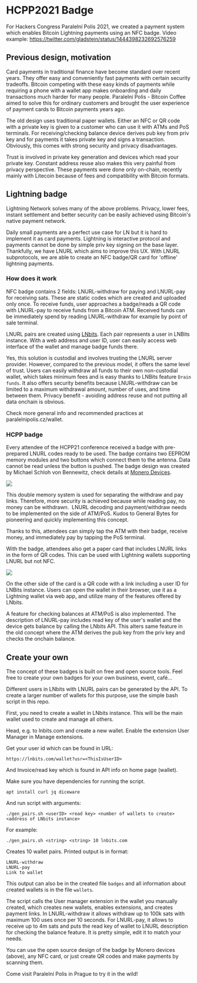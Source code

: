 # HCPP2021 Badge

For Hackers Congress Paralelní Polis 2021, we created a payment system which enables Bitcoin Lightning payments using an NFC badge. 
Video example: https://twitter.com/gladstein/status/1444398232692576259

## Previous design, motivation

Card payments in traditional finance have become standard over recent years. They offer easy and conveniently fast payments with certain security tradeoffs. Bitcoin competing with these easy kinds of payments while requiring a phone with a wallet app makes onboarding and daily transactions much harder for many people. Paralelní Polis - Bitcoin Coffee aimed to solve this for ordinary customers and brought the user experience of payment cards to Bitcoin payments years ago. 

The old design uses traditional paper wallets. Either an NFC or QR code with a private key is given to a customer who can use it with ATMs and PoS terminals. For receiving/checking balance device derives pub key from priv key and for payments it takes private key and signs a transaction. Obviously, this comes with strong security and privacy disadvantages. 

Trust is involved in private key generation and devices which read your private key. Constant address reuse also makes this very painful from privacy perspective. These payments were done only on-chain, recently mainly with Litecoin because of fees and compatibility with Bitcoin formats. 

## Lightning badge

Lightning Network solves many of the above problems. Privacy, lower fees, instant settlement and better security can be easily achieved using Bitcoin's native payment network. 

Daily small payments are a perfect use case for LN but it is hard to implement it as card payments. Lightning is interactive protocol and payments cannot be done by simple priv key signing on the base layer. Thankfully, we have LNURL which aims to improve this UX. With LNURL subprotocols, we are able to create an NFC badge/QR card for 'offline' lightning payments. 

### How does it work

NFC badge  contains 2 fields: LNURL-withdraw for paying and LNURL-pay for receiving sats. These are static codes which are created and uploaded only once. To receive funds, user approaches a badge/reads a QR code with LNURL-pay to receive funds from a Bitcoin ATM. Received funds can be immediately spend by reading LNURL-withdraw for example by point of sale terminal. 

LNURL pairs are created using [LNbits](https://github.com/lnbits/lnbits). Each pair represents a user in LNBits instance. With a web address and user ID, user can easily access web interface of the wallet and manage badge funds there.

Yes, this solution is custodial and involves trusting the LNURL server provider. However, compared to the previous model, it offers the same level of trust. Users can easily withdraw all funds to their own non-custodial wallet, which takes minimum fees and is easy thanks to LNBits feature `Drain funds`.
It also offers security benefits because LNURL-withdraw can be limited to a maximum withdrawal amount, number of uses, and time between them. Privacy benefit - avoiding address reuse and not putting all data onchain is obvious.    

Check more general info and recommended practices at paralelnipolis.cz/wallet.

### HCPP badge

Every attendee of the HCPP21 conference received a badge with pre-prepared LNURL codes ready to be used. The badge contains two EEPROM memory modules and two buttons which connect them to the antenna. Data cannot be read unless the button is pushed. The badge design was created by Michael Schloh von Bennewitz, check details at [Monero Devices](https://scm.monerodevices.com/aparat/badge/hcpp20). 

![](/badge.jpeg)

This double memory system is used for separating the withdraw and pay links. Therefore, more security is achieved because while reading pay, no money can be withdrawn. 
LNURL decoding and payment/withdraw needs to be implemented on the side of ATM/PoS. Kudos to General Bytes for pioneering and quickly implementing this concept.

Thanks to this, attendees can simply tap the ATM with their badge, receive money, and immediately pay by tapping the PoS terminal. 

With the badge, attendees also get a paper card that includes LNURL links in the form of QR codes. This can be used with Lightning wallets supporting LNURL but not NFC. 

![](cards.jpeg)

On the other side of the card is a QR code with a link including a user ID for LNBits instance. Users can open the wallet in their browser, use it as a Lightning wallet via web app, and utilize many of the features offered by LNbits. 

A feature for checking balances at ATM/PoS is also implemented. The description of LNURL-pay includes read key of the user's wallet and the device gets balance by calling the LNbits API. This alters same feature in the old concept where the ATM derives the pub key from the priv key and checks the onchain balance.

## Create your own 

The concept of these badges is built on free and open source tools. Feel free to create your own badges for your own business, event, café...

Different users in LNbits with LNURL pairs can be generated by the API. To create a larger number of wallets for this purpose, use the simple bash script in this repo. 

First, you need to create a wallet in LNbits instance. This will be the main wallet used to create and manage all others. 

Head, e.g. to lnbits.com and create a new wallet. Enable the extension User Manager in Manage extensions. 

Get your user id which can be found in URL:

```
https://lnbits.com/wallet?usr=<ThisIsUserID>
```

And Invoice/read key which is found in API info on home page (wallet). 

Make sure you have dependencies for running the script.
```
apt install curl jq diceware
```

And run script with arguments:

```
./gen_pairs.sh <userID> <read key> <number of wallets to create> <address of LNbits instance>
```

For example:

```
./gen_pairs.sh <string> <string> 10 lnbits.com
```

Creates 10 wallet pairs. Printed output is in format:

```
LNURL-withdraw
LNURL-pay
Link to wallet
```

This output can also be in the created file `badges` and all information about created wallets is in the file `wallets`. 

The script calls the User manager extension in the wallet you manually created, which creates new wallets, enables extensions, and creates payment links. In LNURL-withdraw it allows withdraw up to 100k sats with maximum 100 uses once per 10 seconds. For LNURL-pay, it allows to receive up to 4m sats and puts the read key of wallet to LNURL description for checking the balance feature. It is pretty simple, edit it to match your needs. 

You can use the open source design of the badge by Monero devices (above), any NFC card, or just create QR codes and make payments by scanning them. 

Come visit Paralelní Polis in Prague to try it in the wild! 
